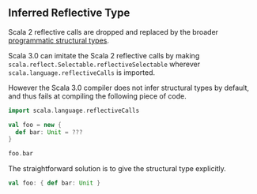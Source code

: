 ## Inferred Reflective Type

Scala 2 reflective calls are dropped and replaced by the broader [programmatic structural types](https://dotty.epfl.ch/docs/reference/changed-features/structural-types.html).

Scala 3.0 can imitate the Scala 2 reflective calls by making `scala.reflect.Selectable.reflectiveSelectable` wherever `scala.language.reflectiveCalls` is imported.

However the Scala 3.0 compiler does not infer structural types by default, and thus fails at compiling the following piece of code.

```scala
import scala.language.reflectiveCalls

val foo = new {
  def bar: Unit = ???
}

foo.bar
```

The straightforward solution is to give the structural type explicitly.

```scala
val foo: { def bar: Unit }
```
